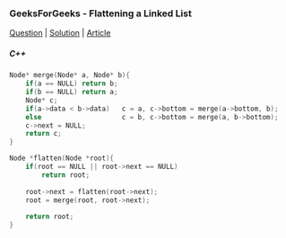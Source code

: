 ### GeeksForGeeks - Flattening a Linked List

[Question](https://practice.geeksforgeeks.org/problems/flattening-a-linked-list/1#)
| [Solution](https://practice.geeksforgeeks.org/viewSol.php?subId=13d62ccc846e21c0d7aaee0f9955a1ca&pid=700192&user=amanguptarkg6)
| [Article](https://www.geeksforgeeks.org/flattening-a-linked-list/)

##### C++
```c++
Node* merge(Node* a, Node* b){
    if(a == NULL) return b;
    if(b == NULL) return a;
    Node* c;
    if(a->data < b->data)   c = a, c->bottom = merge(a->bottom, b);
    else                    c = b, c->bottom = merge(a, b->bottom);
    c->next = NULL;
    return c;
}

Node *flatten(Node *root){
    if(root == NULL || root->next == NULL)
        return root;
    
    root->next = flatten(root->next);
    root = merge(root, root->next);
    
    return root;
}
```
